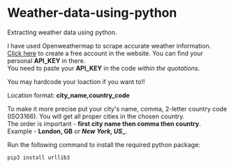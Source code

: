 # Weather-data-using-python

Extracting weather data using python.

I have used Openweathermap to scrape accurate weather information. <br />
[Click here](https://home.openweathermap.org/users/sign_in) to create a free account in the website.
You can find your personal **API_KEY** in there.<br />
You need to paste your **API_KEY** in the code _within the quotations_.

You may hardcode your loaction if you want to!!

Location format: **city_name,country_code**

To make it more precise put your city's name, comma, 2-letter country code (ISO3166). You will get all proper cities in the chosen country.<br />
The order is important - **first city name then comma then country**.<br />
Example - **__London, GB__** or **_New York, US__**.

Run the following command to install the required python package:
```
pip3 install urllib3
```
